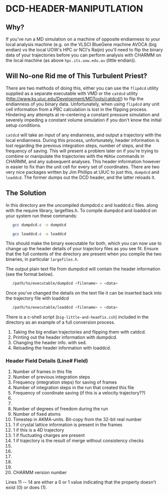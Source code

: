 # DCD-HEADER-MANIPUTLATION

## Why?

If you've run a MD simulation on a machine of opposite endianness to 
your local analysis machine (e.g. on the VLSCI BlueGene machine AVOCA 
(big endian) vs the local UOW's HPC or NCI's Raijin) you'll need to 
flip the binary data of your trajectories before you can perform 
analysis with CHARMM on the local machine (as above `hpc.its.uow.edu.au` 
(little endian)).

## Will No-one Rid me of This Turbulent Priest?
                                                
There are two methods of doing this, either you can use the `flipdcd`
utility supplied as a separate executable with VMD or the `catdcd` 
utility (http://www.ks.uiuc.edu/Development/MDTools/catdcd/) to
flip the endianness of you binary data. Unfortunately, when using 
`flipdcd` any unit cell information from a PBC calculation is lost in 
the flipping process. Hindering any attempts at re-centering a 
constant pressure simulation and severely impeding a constant 
volume simulation if you don't know the initial setup conditions.

`catdcd` will take an input of any endianness, and output a 
trajectory with the local endianness. During this process, 
unfortunately, header information is lost regarding the previous 
integration steps, number of steps, and the frequency of saving. 
This will present a problem later on if you're trying to combine or
manipulate the trajectories with the `MERGe` commands in CHARMM, and 
any subsequent analyses. This header information however is easier 
to fix than the unit cell for every set of coordinates. There are two 
very nice packages written by Jim Phillips at UIUC to just this, 
`dumpdcd` and `loaddcd`. The former dumps out the DCD header, and the 
latter reloads it. 

## The Solution

In this directory are the uncompiled dumpdcd.c and loaddcd.c 
files. along with the require library, largefiles.h. To compile 
dumpdcd and loaddcd on your system run these commands:

```bash
   gcc dumpdcd.c -o dumpdcd

   gcc loaddcd.c -o loaddcd
```    

This should make the binary executable for both, which you can now 
use to change up the header details of your trajectory files as you 
see fit. Ensure that the full contents of the directory are present 
when you compile the two binaries, in particular `largefiles.h`.

The output plain text file from dumpdcd will contain the header 
information (see the format below). 

```bash
   /path/to/executable/dumpdcd <filename> > <data>
```

Once you've changed the details on the text file it can be inserted 
back into the trajectory file with loaddcd

```bash
   /path/to/executable/loaddcd <filename> < <data>
```

There is a c-shell script (`big-little-and-headfix.csh`) included in 
the directory as an example of a full conversion process.

1. Taking the big endian trajectories and flipping them with catdcd. 
2. Printing out the header information with dumpdcd.
3. Changing the header info. with sed.
4. Reloading the header information with loaddcd.


### Header Field Details (Line# Field)

1. Number of frames in this file
2. Number of previous integration steps
3. Frequency (integration steps) for saving of frames
4. Number of integration steps in the run that created this file
5. Frequency of coordinate saving (if this is a velocity trajectory??)
6. 
7. 
8. Number of degrees of freedom during the run
9. Number of fixed atoms
10. Timestep in AKMA-units. Bit-copy from the 32-bit real number
11. 1 if crystal lattice information is present in the frames
12. 1 if this is a 4D trajectory
13. 1 if fluctuating charges are present
14. 1 if trajectory is the result of merge without consistency checks
15.
16.
17.
18.
19.
20. CHARMM version number

Lines 11 -- 14 are either a 0 or 1 value indicating that the property
doesn't exist (0) or does (1).
